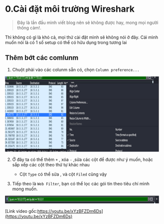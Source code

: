 # 0.Cài đặt môi trường Wireshark
> Đây là lần đầu mình viết blog nên sẽ không được hay, mong mọi người thông cảm!.  

Thì không có gì là khó cả, mọi thứ cài đặt mình sẽ không nói ở đây. Cái mình muốn nói là có 1 số setup có thể có hữu dụng trong tương lai

## Thêm bớt các comlunm
1. Chuột phải vào các colunm sẵn có, chọn `Column preference...` 

![Ảnh 1](./images/image.png)

2. Ở đây ta có thể thêm `+` , xóa `-` ,sửa các cột để được như ý muốn, hoặc sắp xếp các cột theo thứ tự khác nhau 
    - Cột `Type` có thể sửa , và cột `Filed` cũng vậy 
    
3. Tiếp theo là `Web Filter`, bạn có thể lọc các gói tin theo tiêu chí mình mong muốn.

![pic2](./images/![alt%20text](image-1.png).png)

[Link video gốc:https://youtu.be/xYzBFZDm6Ds](https://youtu.be/xYzBFZDm6Ds)




